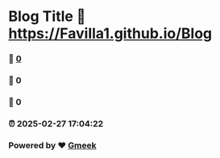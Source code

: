 # Blog Title :link: https://Favilla1.github.io/Blog 
### :page_facing_up: [0](https://Favilla1.github.io/Blog/tag.html) 
### :speech_balloon: 0 
### :hibiscus: 0 
### :alarm_clock: 2025-02-27 17:04:22 
### Powered by :heart: [Gmeek](https://github.com/Meekdai/Gmeek)
